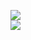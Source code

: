 [![](https://img.shields.io/badge/Made%20With-Github%20Spray-lightgrey.svg?style=for-the-badge&logo=github)](https://github.com/Annihil/github-spray#7225)  
[![](https://i.imgur.com/2DrTn0Z.gif)](https://github.com/Annihil/github-spray)